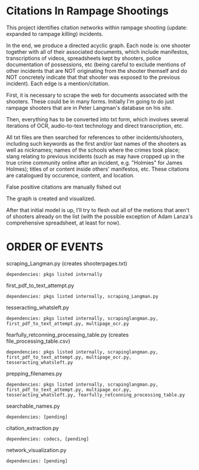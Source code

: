 # Citations In Rampage Shootings

This project identifies citation networks within rampage shooting (update: expanded to rampage *killing*) incidents. 

In the end, we produce a directed acyclic graph. Each node is: one shooter together with all of their associated documents, which include manifestos, transcriptions of videos, spreadsheets kept by shooters, police documentation of possessions, etc (being careful to exclude mentions of other incidents that are NOT originating from the shooter themself and do NOT concretely indicate that that shooter was exposed to the previous incident). Each edge is a mention/citation.

First, it is necessary to scrape the web for documents associated with the shooters. These could be in many forms. Initially I'm going to do just rampage shooters that are in Peter Langman's database on his site.

Then, everything has to be converted into txt form, which involves several iterations of OCR, audio-to-text technology and direct transcription, etc.  

All txt files are then searched for references to other incidents/shooters, including such keywords as the first and/or last names of the shooters as well as nicknames; names of the schools where the crimes took place; slang relating to previous incidents (such as may have cropped up in the true crime community online after an incident, e.g. "Holmies" for James Holmes); titles of or content inside others' manifestos, etc. These citations are catalogued by occurence, content, and location. 

False positive citations are manually fished out

The graph is created and visualized.

After that initial model is up, I'll try to flesh out all of the metions that aren't of shooters already on the list (with the possible exception of Adam Lanza's comprehensive spreadsheet, at least for now).


# ORDER OF EVENTS

scraping_Langman.py (creates shooterpages.txt)

	dependencies: pkgs listed internally

	
first_pdf_to_text_attempt.py

	dependencies: pkgs listed internally, scraping_Langman.py


tesseracting_whatsleft.py

	dependencies: pkgs listed internally, scrapinglangman.py, first_pdf_to_text_attempt.py, multipage_ocr.py


fearfully_retconning_processing_table.py (creates file_processing_table.csv)

	dependencies: pkgs listed internally, scrapinglangman.py, first_pdf_to_text_attempt.py, multipage_ocr.py,           tesseracting_whatsleft.py


prepping_filenames.py

	dependencies: pkgs listed internally, scrapinglangman.py, first_pdf_to_text_attempt.py, multipage_ocr.py, tesseracting_whatsleft.py, fearfully_retconning_processing_table.py

searchable_names.py

	dependencies: [pending] 

citation_extraction.py
	
	dependencies: codecs, [pending]

network_visualization.py

	dependencies: [pending]
